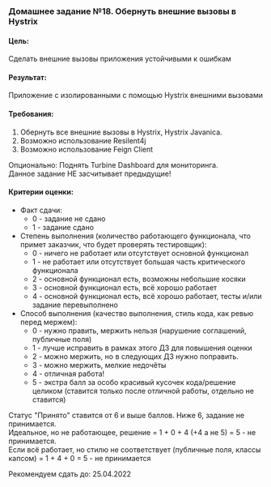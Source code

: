 ﻿### Домашнее задание №18. Обернуть внешние вызовы в Hystrix
#### Цель:
Сделать внешние вызовы приложения устойчивыми к ошибкам
#### Результат:
Приложение с изолированными с помощью Hystrix внешними вызовами  
#### Требования:
1. Обернуть все внешние вызовы в Hystrix, Hystrix Javanica.
2. Возможно использование Resilent4j
3. Возможно использование Feign Client  

Опционально: Поднять Turbine Dashboard для мониторинга.  
Данное задание НЕ засчитывает предыдущие!

#### Критерии оценки:
* Факт сдачи:
  * 0 - задание не сдано
  * 1 - задание сдано
* Степень выполнения (количество работающего функционала, что примет заказчик, что будет проверять тестировщик):
  * 0 - ничего не работает или отсутствует основной функционал
  * 1 - не работает или отсутствует большая часть критического функционала
  * 2 - основной функционал есть, возможны небольшие косяки
  * 3 - основной функционал есть, всё хорошо работает
  * 4 - основной функционал есть, всё хорошо работает, тесты и/или задание перевыполнено
* Способ выполнения (качество выполнения, стиль кода, как ревью перед мержем):
  * 0 - нужно править, мержить нельзя (нарушение соглашений, публичные поля)
  * 1 - лучше исправить в рамках этого ДЗ для повышения оценки
  * 2 - можно мержить, но в следующих ДЗ нужно поправить.
  * 3 - можно мержить, мелкие недочёты
  * 4 - отличная работа!
  * 5 - экстра балл за особо красивый кусочек кода/решение целиком (ставится только после отличной работы, отдельно не ставится)

Статус "Принято" ставится от 6 и выше баллов. Ниже 6, задание не принимается.  
Идеальное, но не работающее, решение = 1 + 0 + 4 (+4 а не 5) = 5 - не принимается.  
Если всё работает, но стилю не соответствует (публичные поля, классы капсом) = 1 + 4 + 0 = 5 - не принимается

Рекомендуем сдать до: 25.04.2022